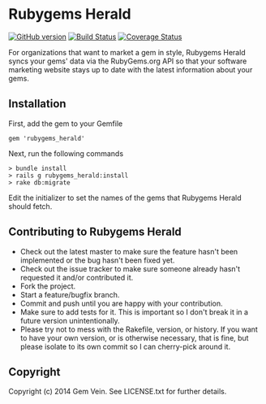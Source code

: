 Rubygems Herald
===========

[![GitHub version](https://badge.fury.io/gh/gemvein%2Frubygems_herald.svg)](http://badge.fury.io/gh/gemvein%2Frubygems_herald)
[![Build Status](https://travis-ci.org/gemvein/rubygems_herald.svg)](https://travis-ci.org/gemvein/rubygems_herald)
[![Coverage Status](https://coveralls.io/repos/gemvein/rubygems_herald/badge.png)](https://coveralls.io/r/gemvein/rubygems_herald)

For organizations that want to market a gem in style, Rubygems Herald syncs your gems' data via the RubyGems.org API so that your software marketing website stays up to date with the latest information about your gems.

Installation
----------------------------

First, add the gem to your Gemfile

    gem 'rubygems_herald'

Next, run the following commands

    > bundle install
    > rails g rubygems_herald:install
    > rake db:migrate

Edit the initializer to set the names of the gems that Rubygems Herald should fetch.

Contributing to Rubygems Herald
----------------------------
 
* Check out the latest master to make sure the feature hasn't been implemented or the bug hasn't been fixed yet.
* Check out the issue tracker to make sure someone already hasn't requested it and/or contributed it.
* Fork the project.
* Start a feature/bugfix branch.
* Commit and push until you are happy with your contribution.
* Make sure to add tests for it. This is important so I don't break it in a future version unintentionally.
* Please try not to mess with the Rakefile, version, or history. If you want to have your own version, or is otherwise necessary, that is fine, but please isolate to its own commit so I can cherry-pick around it.

Copyright
---------

Copyright (c) 2014 Gem Vein. See LICENSE.txt for further details.

